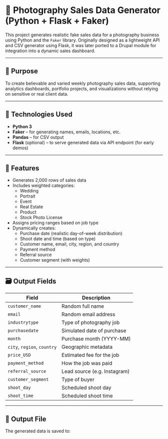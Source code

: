 # 📸 Photography Sales Data Generator (Python + Flask + Faker)

This project generates realistic fake sales data for a photography business using Python and the `Faker` library. Originally designed as a lightweight API and CSV generator using Flask, it was later ported to a Drupal module for integration into a dynamic sales dashboard.

---

## 🎯 Purpose

To create believable and varied weekly photography sales data, supporting analytics dashboards, portfolio projects, and visualizations without relying on sensitive or real client data.

---

## 🔧 Technologies Used

- **Python 3**
- **Faker** – for generating names, emails, locations, etc.
- **Pandas** – for CSV output
- **Flask** (optional) – to serve generated data via API endpoint (for early demos)

---

## 🧪 Features

- Generates 2,000 rows of sales data
- Includes weighted categories:
  - Wedding
  - Portrait
  - Event
  - Real Estate
  - Product
  - Stock Photo License
- Assigns pricing ranges based on job type
- Dynamically creates:
  - Purchase date (realistic day-of-week distribution)
  - Shoot date and time (based on type)
  - Customer name, email, city, region, and country
  - Payment method
  - Referral source
  - Customer segment (with weights)

---

## 🗃️ Output Fields

| Field             | Description                        |
|------------------|------------------------------------|
| `customer_name`   | Random full name                   |
| `email`           | Random email address               |
| `industrytype`    | Type of photography job            |
| `purchasedate`    | Simulated date of purchase         |
| `month`           | Purchase month (YYYY-MM)           |
| `city`, `region`, `country` | Geographic metadata      |
| `price_USD`       | Estimated fee for the job          |
| `payment_method`  | How the job was paid               |
| `referral_source` | Lead source (e.g. Instagram)       |
| `customer_segment`| Type of buyer                      |
| `shoot_day`       | Scheduled shoot day                |
| `shoot_time`      | Scheduled shoot time               |

---

## 📄 Output File

The generated data is saved to:

